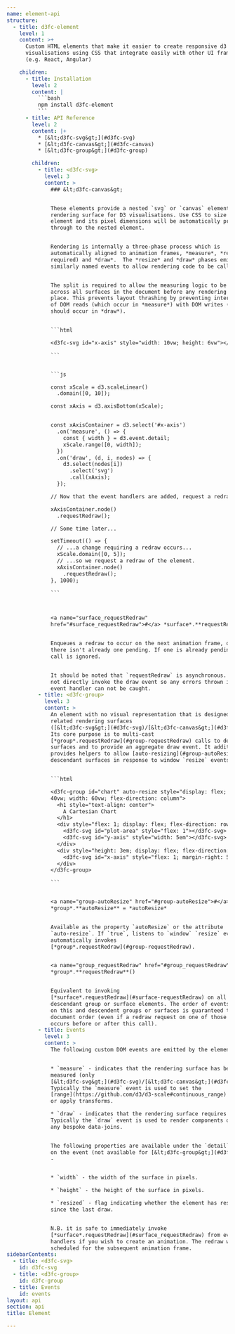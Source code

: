 ```yaml
---
name: element-api
structure:
  - title: d3fc-element
    level: 1
    content: >+
      Custom HTML elements that make it easier to create responsive d3
      visualisations using CSS that integrate easily with other UI frameworks
      (e.g. React, Angular)

    children:
      - title: Installation
        level: 2
        content: |
          ```bash
          npm install d3fc-element
          ```
      - title: API Reference
        level: 2
        content: |+
          * [&lt;d3fc-svg&gt;](#d3fc-svg)
          * [&lt;d3fc-canvas&gt;](#d3fc-canvas)
          * [&lt;d3fc-group&gt;](#d3fc-group)

        children:
          - title: <d3fc-svg>
            level: 3
            content: >
              ### &lt;d3fc-canvas&gt;


              These elements provide a nested `svg` or `canvas` element as a
              rendering surface for D3 visualisations. Use CSS to size the
              element and its pixel dimensions will be automatically propagated
              through to the nested element.


              Rendering is internally a three-phase process which is
              automatically aligned to animation frames, *measure*, *resize* (if
              required) and *draw*.  The *resize* and *draw* phases emit
              similarly named events to allow rendering code to be called.


              The split is required to allow the measuring logic to be performed
              across all surfaces in the document before any rendering takes
              place. This prevents layout thrashing by preventing interleaving
              of DOM reads (which occur in *measure*) with DOM writes (which
              should occur in *draw*).


              ```html

              <d3fc-svg id="x-axis" style="width: 10vw; height: 6vw"></d3fc-svg>

              ```


              ```js

              const xScale = d3.scaleLinear()
                .domain([0, 10]);

              const xAxis = d3.axisBottom(xScale);


              const xAxisContainer = d3.select('#x-axis')
                .on('measure', () => {
                  const { width } = d3.event.detail;
                  xScale.range([0, width]);
                })
                .on('draw', (d, i, nodes) => {
                  d3.select(nodes[i])
                    .select('svg')
                    .call(xAxis);
                });

              // Now that the event handlers are added, request a redraw

              xAxisContainer.node()
                .requestRedraw();

              // Some time later...

              setTimeout(() => {
                // ...a change requiring a redraw occurs...
                xScale.domain([0, 5]);
                // ...so we request a redraw of the element.
                xAxisContainer.node()
                  .requestRedraw();
              }, 1000);

              ```



              <a name="surface_requestRedraw"
              href="#surface_requestRedraw">#</a> *surface*.**requestRedraw**()


              Enqueues a redraw to occur on the next animation frame, only if
              there isn't already one pending. If one is already pending, this
              call is ignored.


              It should be noted that `requestRedraw` is asynchronous. It does
              not directly invoke the draw event so any errors thrown in the
              event handler can not be caught.
          - title: <d3fc-group>
            level: 3
            content: >
              An element with no visual representation that is designed to group
              related rendering surfaces
              ([&lt;d3fc-svg&gt;](#d3fc-svg)/[&lt;d3fc-canvas&gt;](#d3fc-canvas)).
              Its core purpose is to multi-cast
              [*group*.requestRedraw](#group-requestRedraw) calls to descendant
              surfaces and to provide an aggregate draw event. It additionally
              provides helpers to allow [auto-resizing](#group-autoResize) of
              descendant surfaces in response to window `resize` events.


              ```html

              <d3fc-group id="chart" auto-resize style="display: flex; height:
              40vw; width: 60vw; flex-direction: column">
                <h1 style="text-align: center">
                  A Cartesian Chart
                </h1>
                <div style="flex: 1; display: flex; flex-direction: row">
                  <d3fc-svg id="plot-area" style="flex: 1"></d3fc-svg>
                  <d3fc-svg id="y-axis" style="width: 5em"></d3fc-svg>
                </div>
                <div style="height: 3em; display: flex; flex-direction: row">
                  <d3fc-svg id="x-axis" style="flex: 1; margin-right: 5em"></d3fc-svg>
                </div>
              </d3fc-group>

              ```


              <a name="group-autoResize" href="#group-autoResize">#</a>
              *group*.**autoResize** = *autoResize*


              Available as the property `autoResize` or the attribute
              `auto-resize`. If `true`, listens to `window` `resize` events and
              automatically invokes
              [*group*.requestRedraw](#group-requestRedraw).


              <a name="group_requestRedraw" href="#group_requestRedraw">#</a>
              *group*.**requestRedraw**()


              Equivalent to invoking
              [*surface*.requestRedraw](#surface-requestRedraw) on all
              descendant group or surface elements. The order of events emitted
              on this and descendent groups or surfaces is guaranteed to be in
              document order (even if a redraw request on one of those elements
              occurs before or after this call).
          - title: Events
            level: 3
            content: >
              The following custom DOM events are emitted by the elements -


              * `measure` - indicates that the rendering surface has been
              measured (only
              [&lt;d3fc-svg&gt;](#d3fc-svg)/[&lt;d3fc-canvas&gt;](#d3fc-canvas)).
              Typically the `measure` event is used to set the
              [range](https://github.com/d3/d3-scale#continuous_range) on scales
              or apply transforms.

              * `draw` - indicates that the rendering surface requires drawing.
              Typically the `draw` event is used to render components or perform
              any bespoke data-joins.


              The following properties are available under the `detail` property
              on the event (not available for [&lt;d3fc-group&gt;](#d3fc-group))
              -


              * `width` - the width of the surface in pixels.

              * `height` - the height of the surface in pixels.

              * `resized` - flag indicating whether the element has resized
              since the last draw.


              N.B. it is safe to immediately invoke
              [*surface*.requestRedraw](#surface_requestRedraw) from event
              handlers if you wish to create an animation. The redraw will be
              scheduled for the subsequent animation frame.
sidebarContents:
  - title: <d3fc-svg>
    id: d3fc-svg
  - title: <d3fc-group>
    id: d3fc-group
  - title: Events
    id: events
layout: api
section: api
title: Element

---
```

